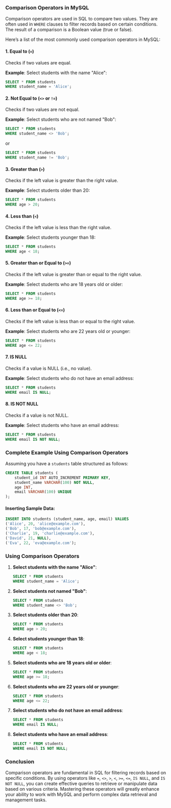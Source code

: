### Comparison Operators in MySQL

Comparison operators are used in SQL to compare two values. They are often used in `WHERE` clauses to filter records based on certain conditions. The result of a comparison is a Boolean value (true or false). 

Here’s a list of the most commonly used comparison operators in MySQL:

#### 1. **Equal to (`=`)**

Checks if two values are equal.

**Example**:
Select students with the name "Alice":

```sql
SELECT * FROM students
WHERE student_name = 'Alice';
```

#### 2. **Not Equal to (`<>` or `!=`)**

Checks if two values are not equal.

**Example**:
Select students who are not named "Bob":

```sql
SELECT * FROM students
WHERE student_name <> 'Bob';
```

or

```sql
SELECT * FROM students
WHERE student_name != 'Bob';
```

#### 3. **Greater than (`>`)**

Checks if the left value is greater than the right value.

**Example**:
Select students older than 20:

```sql
SELECT * FROM students
WHERE age > 20;
```

#### 4. **Less than (`<`)**

Checks if the left value is less than the right value.

**Example**:
Select students younger than 18:

```sql
SELECT * FROM students
WHERE age < 18;
```

#### 5. **Greater than or Equal to (`>=`)**

Checks if the left value is greater than or equal to the right value.

**Example**:
Select students who are 18 years old or older:

```sql
SELECT * FROM students
WHERE age >= 18;
```

#### 6. **Less than or Equal to (`<=`)**

Checks if the left value is less than or equal to the right value.

**Example**:
Select students who are 22 years old or younger:

```sql
SELECT * FROM students
WHERE age <= 22;
```

#### 7. **IS NULL**

Checks if a value is NULL (i.e., no value).

**Example**:
Select students who do not have an email address:

```sql
SELECT * FROM students
WHERE email IS NULL;
```

#### 8. **IS NOT NULL**

Checks if a value is not NULL.

**Example**:
Select students who have an email address:

```sql
SELECT * FROM students
WHERE email IS NOT NULL;
```

### Complete Example Using Comparison Operators

Assuming you have a `students` table structured as follows:

```sql
CREATE TABLE students (
    student_id INT AUTO_INCREMENT PRIMARY KEY,
    student_name VARCHAR(100) NOT NULL,
    age INT,
    email VARCHAR(100) UNIQUE
);
```

#### Inserting Sample Data:

```sql
INSERT INTO students (student_name, age, email) VALUES
('Alice', 20, 'alice@example.com'),
('Bob', 17, 'bob@example.com'),
('Charlie', 19, 'charlie@example.com'),
('David', 21, NULL),
('Eva', 22, 'eva@example.com');
```

### Using Comparison Operators

1. **Select students with the name "Alice"**:

    ```sql
    SELECT * FROM students
    WHERE student_name = 'Alice';
    ```

2. **Select students not named "Bob"**:

    ```sql
    SELECT * FROM students
    WHERE student_name <> 'Bob';
    ```

3. **Select students older than 20**:

    ```sql
    SELECT * FROM students
    WHERE age > 20;
    ```

4. **Select students younger than 18**:

    ```sql
    SELECT * FROM students
    WHERE age < 18;
    ```

5. **Select students who are 18 years old or older**:

    ```sql
    SELECT * FROM students
    WHERE age >= 18;
    ```

6. **Select students who are 22 years old or younger**:

    ```sql
    SELECT * FROM students
    WHERE age <= 22;
    ```

7. **Select students who do not have an email address**:

    ```sql
    SELECT * FROM students
    WHERE email IS NULL;
    ```

8. **Select students who have an email address**:

    ```sql
    SELECT * FROM students
    WHERE email IS NOT NULL;
    ```

### Conclusion

Comparison operators are fundamental in SQL for filtering records based on specific conditions. By using operators like `=`, `<>`, `>`, `<`, `>=`, `<=`, `IS NULL`, and `IS NOT NULL`, you can create effective queries to retrieve or manipulate data based on various criteria. Mastering these operators will greatly enhance your ability to work with MySQL and perform complex data retrieval and management tasks.
